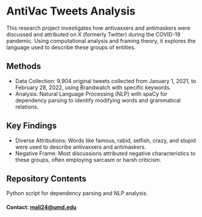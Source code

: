 # AntiVac Tweets Analysis

This research project investigates how antivaxxers and antimaskers were discussed and attributed on X (formerly Twitter) during the COVID-19 pandemic. Using computational analysis and framing theory, it explores the language used to describe these groups of entities.

## Methods
+ Data Collection: 9,904 original tweets collected from January 1, 2021, to February 28, 2022, using Brandwatch with specific keywords.
+ Analysis: Natural Language Processing (NLP) with spaCy for dependency parsing to identify modifying words and grammatical relations.

## Key Findings
+ Diverse Attributions: Words like famous, rabid, selfish, crazy, and stupid were used to describe antivaxxers and antimaskers.
+ Negative Frame: Most discussions attributed negative characteristics to these groups, often employing sarcasm or harsh criticism.

## Repository Contents
Python script for dependency parsing and NLP analysis.

#### Contact: mali24@umd.edu
